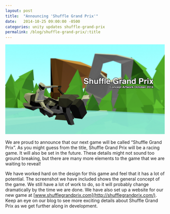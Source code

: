 ```yaml
---
layout: post
title:  "Announcing 'Shuffle Grand Prix'"
date:   2014-10-25 09:00:00 -0500
categories: unity updates shuffle-grand-prix
permalink: /blog/shuffle-grand-prix/:title
---
```

![Promo Screen](/assets/img/posts/sgp-promoScreen2.png)

We are proud to announce that our next game will be called “Shuffle Grand Prix”. As you might guess from the title, Shuffle Grand Prix will be a racing game. It will also be set in the future. These details might not sound too ground breaking, but there are many more elements to the game that we are waiting to reveal!

<!--break-->

We have worked hard on the design for this game and feel that it has a lot of potential. The screenshot we have included shows the general concept of the game. We still have a lot of work to do, so it will probably change dramatically by the time we are done. We have also set up a website for our new game at [www.shufflegrandprix.com](http://shufflegrandprix.com/). Keep an eye on our blog to see more exciting details about Shuffle Grand Prix as we get further along in development.